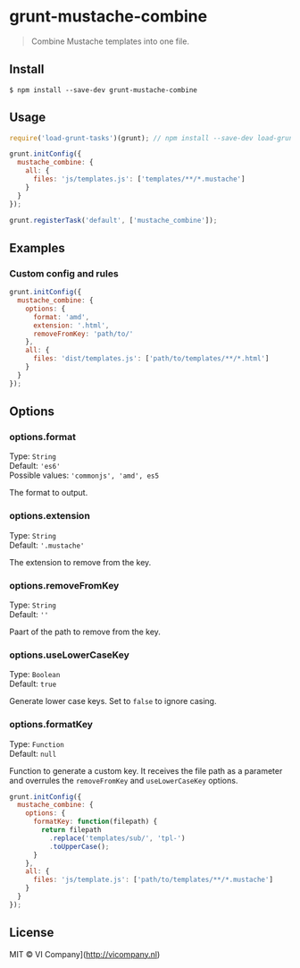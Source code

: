 # grunt-mustache-combine

> Combine Mustache templates into one file.

## Install

```
$ npm install --save-dev grunt-mustache-combine
```

## Usage

```js
require('load-grunt-tasks')(grunt); // npm install --save-dev load-grunt-tasks

grunt.initConfig({
  mustache_combine: {
    all: {
      files: 'js/templates.js': ['templates/**/*.mustache']
    }
  }
});

grunt.registerTask('default', ['mustache_combine']);
```

## Examples

### Custom config and rules

```js
grunt.initConfig({
  mustache_combine: {
    options: {
      format: 'amd',
      extension: '.html',
      removeFromKey: 'path/to/'
    },
    all: {
      files: 'dist/templates.js': ['path/to/templates/**/*.html']
    }
  }
});
```

## Options

### options.format
Type: `String`  
Default: `'es6'`  
Possible values: `'commonjs', 'amd', es5`

The format to output.

### options.extension
Type: `String`  
Default: `'.mustache'`

The extension to remove from the key.

### options.removeFromKey
Type: `String`  
Default: `''`

Paart of the path to remove from the key.

### options.useLowerCaseKey
Type: `Boolean`  
Default: `true`

Generate lower case keys. Set to `false` to ignore casing.

### options.formatKey
Type: `Function`  
Default: `null`

Function to generate a custom key. It receives the file path as a parameter and overrules the `removeFromKey` and `useLowerCaseKey` options.

```js
grunt.initConfig({
  mustache_combine: {
    options: {
      formatKey: function(filepath) {
        return filepath
          .replace('templates/sub/', 'tpl-')
          .toUpperCase();
      }
    },
    all: {
      files: 'js/template.js': ['path/to/templates/**/*.mustache']
    }
  }
});
```

## License

MIT © VI Company](http://vicompany.nl)